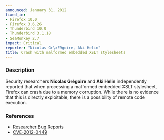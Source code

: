```yaml
---
announced: January 31, 2012
fixed_in:
- Firefox 10.0
- Firefox 3.6.26
- Thunderbird 10.0
- Thunderbird 3.1.18
- SeaMonkey 2.7
impact: Critical
reporter: "Nicolas Gr\xE9goire, Aki Helin"
title: Crash with malformed embedded XSLT stylesheets
---
```


<h3>Description</h3>

<p>Security researchers <strong>Nicolas Grégoire</strong> and <strong>Aki
Helin</strong> independently reported that when processing a malformed
embedded XSLT stylesheet, Firefox can crash due to a memory corruption.
While there is no evidence that this is directly exploitable, there is
a possibility of remote code execution.</p>


<h3>References</h3>

<ul>
  <li><a href="https://bugzilla.mozilla.org/buglist.cgi?bug_id=702466,701806">
      Researcher Bug Reports</a></li>
  <li><a href="http://cve.mitre.org/cgi-bin/cvename.cgi?name=CVE-2012-0449" class="ex-ref">CVE-2012-0449</a></li>
</ul>



